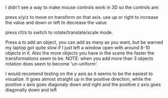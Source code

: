 I didn't see a way to make mouse controls work in 3D so the controls are:

press x/y/z to move on transform on that axis.
use up or right to increase the value and down or left to decrease the value

press r/t/s to switch to rotate/translate/scale mode.

Press a to add an object, you can add as many as you want, but be warned my laptop got quite slow if I just left a window open with around 8-10 objects in it.
Also the more objects you have in the scene the faster the transformations seem to be.
NOTE: when you add more than 3 objects rotation does seem to become 'un-uniform'.

I would recomend testing on the y axis as it seems to be the easiest to visualize. It goes almost straight up in the positive direction, while the positive x axis goes diagonaly down and right and the positive z axis goes diagonally down and left
